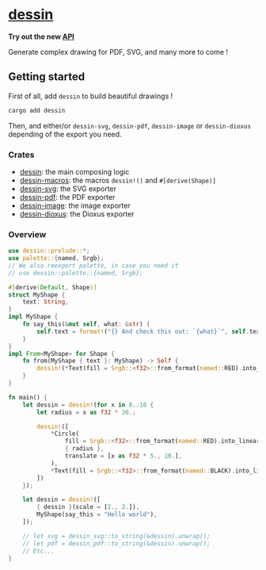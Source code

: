# [dessin](https://docs.rs/dessin/)

**Try out the new [API](https://github.com/432-Technologies/dessin/tree/v0.8-pre)**

Generate complex drawing for PDF, SVG, and many more to come !

## Getting started

First of all, add `dessin` to build beautiful drawings !

```bash
cargo add dessin
```

Then, and either/or `dessin-svg`, `dessin-pdf`, `dessin-image` or `dessin-dioxus` depending of the export you need.

### Crates

- [dessin](./dessin/README.md): the main composing logic
- [dessin-macros](./dessin-macros/README.md): the macros `dessin!()` and `#[derive(Shape)]`
- [dessin-svg](./dessin-svg/README.md): the SVG exporter
- [dessin-pdf](./dessin-pdf/README.md): the PDF exporter
- [dessin-image](./dessin-image/README.md): the image exporter
- [dessin-dioxus](./dessin-dioxus/README.md): the Dioxus exporter

### Overview

```rust
use dessin::prelude::*;
use palette::{named, Srgb};
// We also reexport palette, in case you need it
// use dessin::palette::{named, Srgb};

#[derive(Default, Shape)]
struct MyShape {
	text: String,
}
impl MyShape {
	fn say_this(&mut self, what: &str) {
		self.text = format!("{} And check this out: `{what}`", self.text);
	}
}
impl From<MyShape> for Shape {
	fn from(MyShape { text }: MyShape) -> Self {
		dessin!(*Text(fill = Srgb::<f32>::from_format(named::RED).into_linear(), { text })).into()
	}
}

fn main() {
	let dessin = dessin!(for x in 0..10 {
		let radius = x as f32 * 10.;

		dessin!([
			*Circle(
				fill = Srgb::<f32>::from_format(named::RED).into_linear(),
				{ radius },
				translate = [x as f32 * 5., 10.],
			),
			*Text(fill = Srgb::<f32>::from_format(named::BLACK).into_linear(), font_size = 10., text = "Hi !",),
		])
	});

	let dessin = dessin!([
		{ dessin }(scale = [2., 2.]),
		MyShape(say_this = "Hello world"),
	]);

	// let svg = dessin_svg::to_string(&dessin).unwrap();
	// let pdf = dessin_pdf::to_string(&dessin).unwrap();
	// Etc...
}

```
